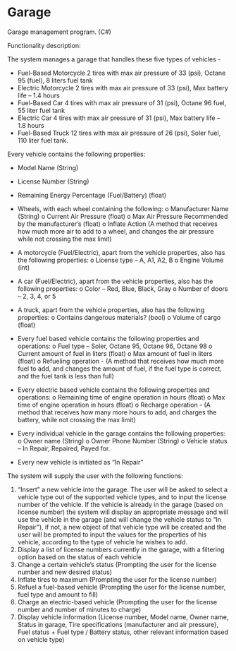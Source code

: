 # Garage
Garage management program. (C#)

Functionality description:

The system manages a garage that handles these five types of vehicles -
* Fuel-Based Motorcycle
2 tires with max air pressure of 33 (psi), Octane 95 (fuel), 8 liters fuel tank
* Electric Motorcycle
2 tires with max air pressure of 33 (psi), Max battery life – 1.4 hours
* Fuel-Based Car
4 tires with max air pressure of 31 (psi), Octane 96 fuel, 55 liter fuel tank
* Electric Car
4 tires with max air pressure of 31 (psi), Max battery life – 1.8 hours
* Fuel-Based Truck
12 tires with max air pressure of 26 (psi), Soler fuel, 110 liter fuel tank.

Every vehicle contains the following properties:
* Model Name (String)
* License Number (String)
* Remaining Energy Percentage (Fuel/Battery) (float)
* Wheels, with each wheel containing the following:
o Manufacturer Name (String)
o Current Air Pressure (float)
o Max Air Pressure Recommended by the manufacturer’s (float)
o Inflate Action (A method that receives how much more air to add to a wheel, and changes the air pressure while not crossing the max limit)
* A motorcycle (Fuel/Electric), apart from the vehicle properties, also has the following properties:
o License type – A, A1, A2, B
o Engine Volume (int)

* A car (Fuel/Electric), apart from the vehicle properties, also has the following properties:
o Color – Red, Blue, Black, Gray
o Number of doors – 2, 3, 4, or 5
* A truck, apart from the vehicle properties, also has the following properties:
o Contains dangerous materials? (bool)
o Volume of cargo (float)
* Every fuel based vehicle contains the following properties and operations:
o Fuel type – Soler, Octane 95, Octane 96, Octane 98
o Current amount of fuel in liters (float)
o Max amount of fuel in liters (float)
o Refueling operation - (A method that receives how much more fuel to add, and changes the amount of fuel, if the fuel type is correct, and the fuel tank is less than full)

* Every electric based vehicle contains the following properties and operations:
o Remaining time of engine operation in hours (float)
o Max time of engine operation in hours (float)
o Recharge operation - (A method that receives how many more hours to add, and charges the battery, while not crossing the max limit)

* Every individual vehicle in the garage contains the following properties:
o Owner name (String)
o Owner Phone Number (String)
o Vehicle status – In Repair, Repaired, Payed for.

* Every new vehicle is initiated as “In Repair”

The system will supply the user with the following functions:
1. “Insert” a new vehicle into the garage. The user will be asked to select a vehicle type out of the supported vehicle types, and to input the license number of the vehicle. If the vehicle is already in the garage (based on license number) the system will display an appropriate message and will use the vehicle in the garage (and will change the vehicle status to “In Repair”), if not, a new object of that vehicle type will be created and the user will be prompted to input the values for the properties of his vehicle, according to the type of vehicle he wishes to add.
2. Display a list of license numbers currently in the garage, with a filtering option based on the status of each vehicle
3. Change a certain vehicle’s status (Prompting the user for the license number and new desired status)
4. Inflate tires to maximum (Prompting the user for the license number)
5. Refuel a fuel-based vehicle (Prompting the user for the license number, fuel type and amount to fill)
6. Charge an electric-based vehicle (Prompting the user for the license number and number of minutes to charge)
7. Display vehicle information (License number, Model name, Owner name, Status in garage, Tire specifications (manufacturer and air pressure), Fuel status + Fuel type / Battery status, other relevant information based on vehicle type)
